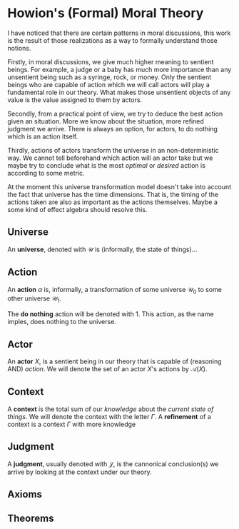 # Howion's (Formal) Moral Theory

<!-- We will try to build an absolute formal mathematical model for moral reasoning. -->

I have noticed that there are certain patterns in moral discussions, this work is the result of those realizations as a way to formally understand those notions.

Firstly, in moral discussions, we give much higher meaning to sentient beings. For example, a judge or a baby has much more importance than any unsentient being such as a syringe, rock, or money. Only the sentient beings who are capable of action which we will call actors will play a fundamental role in our theory. What makes those unsentient objects of any value is the value assigned to them by actors.

Secondly, from a practical point of view, we try to deduce the best action given an situation. More we know about the situation, more refined judgment we arrive. There is always an option, for actors, to do nothing which is an action itself.

Thirdly, actions of actors transform the universe in an non-deterministic way. We cannot tell beforehand which action will an actor take but we maybe try to conclude what is the most _optimal_ or _desired_ action is according to some metric.

At the moment this universe transformation model doesn't take into account the fact that universe has the time dimensions. That is, the timing of the actions taken are also as important as the actions themselves. Maybe a some kind of effect algebra should resolve this.

## Universe

An **universe**, denoted with $\mathcal{U}$ is (informally, the state of things)...

## Action

An **action** $\alpha$ is, informally, a transformation of some universe $\mathcal{U}_0$ to some other universe $\mathcal{U}_1$.

The **do nothing** action will be denoted with $1$. This action, as the name imples, does nothing to the universe.

<!-- So actions forms an **monad** on universes. -->

## Actor

An **actor** $X$, is a sentient being in our theory that is capable of (reasoning AND) _action_. We will denote the set of an actor $X$'s actions by $\mathcal{A}(X)$.

## Context

A **context** is the total sum of our _knowledge_ about the _current state of things_. We will denote the context with the letter $\Gamma$. A **refinement** of a context is a context $\Gamma$ with more knowledge

## Judgment

A **judgment**, usually denoted with $\mathcal{J}$, is the cannonical conclusion(s) we arrive by looking at the context under our theory.

## Axioms

<!-- 1. **(Context Equality)** Contexts are not relative. -->

## Theorems
